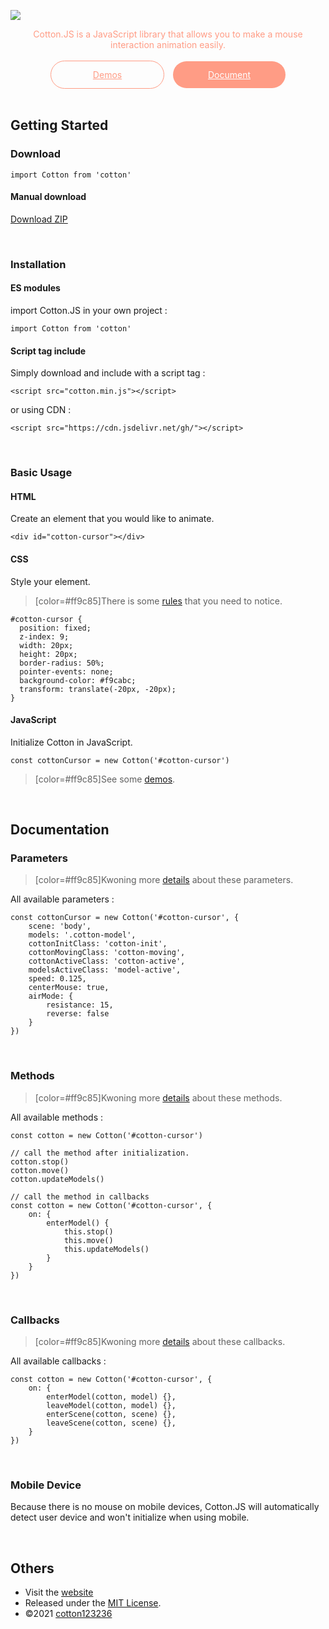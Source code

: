 ![](https://i.imgur.com/THPfqAc.png)
<br>
<center style="color: #ff9c85">Cotton.JS is a JavaScript library that allows you to make a mouse interaction animation easily.</center>
<br>
<center>
<a style="display: inline-block; border: 1px solid #ff9c85; text-align: center; color: #ff9c85; width: 140px; padding: 13px 20px; border-radius: 25px; margin-right: 10px" href="https://cotton123236.github.io/CottonJS/dist/index.html#demos">Demos</a>
<a style="display: inline-block; background-color: #ff9c85; text-align: center; color: #fff; width: 140px; padding: 13px 20px; border-radius: 25px" href="https://cotton123236.github.io/CottonJS/dist/index.html#documentation">Document</a>
</center>
<br>

## Getting Started

### Download

```
import Cotton from 'cotton'
```
#### Manual download
[Download ZIP](https://github.com/cotton123236/CottonJS/archive/refs/heads/main.zip)

<br>

### Installation

#### ES modules
import Cotton.JS in your own project :
```
import Cotton from 'cotton'
```
#### Script tag include
Simply download and include with a script tag :
```
<script src="cotton.min.js"></script>
```
or using CDN :
```
<script src="https://cdn.jsdelivr.net/gh/"></script>
```

<br>

### Basic Usage

#### HTML
Create an element that you would like to animate.
```
<div id="cotton-cursor"></div>
```
#### CSS
Style your element.
>[color=#ff9c85]There is some [rules](https://cotton123236.github.io/CottonJS/dist/index.html#usage) that you need to notice.
```
#cotton-cursor {
  position: fixed;
  z-index: 9;
  width: 20px;
  height: 20px;
  border-radius: 50%;
  pointer-events: none;
  background-color: #f9cabc;
  transform: translate(-20px, -20px);
}
```
#### JavaScript
Initialize Cotton in JavaScript.
```
const cottonCursor = new Cotton('#cotton-cursor')
```
>[color=#ff9c85]See some [demos](https://cotton123236.github.io/CottonJS/dist/index.html#demos).

<br>

## Documentation

### Parameters
>[color=#ff9c85]Kwoning more [details](https://cotton123236.github.io/CottonJS/dist/index.html#parameters) about these parameters.

All available parameters :
```
const cottonCursor = new Cotton('#cotton-cursor', {
    scene: 'body',
    models: '.cotton-model',
    cottonInitClass: 'cotton-init',
    cottonMovingClass: 'cotton-moving',
    cottonActiveClass: 'cotton-active',
    modelsActiveClass: 'model-active',
    speed: 0.125,
    centerMouse: true,
    airMode: {
        resistance: 15,
        reverse: false
    }
})
```

<br>

### Methods
>[color=#ff9c85]Kwoning more [details](https://cotton123236.github.io/CottonJS/dist/index.html#methods) about these methods.

All available methods :
```
const cotton = new Cotton('#cotton-cursor')

// call the method after initialization.
cotton.stop()
cotton.move()
cotton.updateModels()

// call the method in callbacks
const cotton = new Cotton('#cotton-cursor', {
    on: {
        enterModel() {
            this.stop()
            this.move()
            this.updateModels()
        }
    }
})
```

<br>

### Callbacks
>[color=#ff9c85]Kwoning more [details](https://cotton123236.github.io/CottonJS/dist/index.html#callbacks) about these callbacks.

All available callbacks :
```
const cotton = new Cotton('#cotton-cursor', {
    on: {
        enterModel(cotton, model) {},
        leaveModel(cotton, model) {},
        enterScene(cotton, scene) {},
        leaveScene(cotton, scene) {},
    }
})
```

<br>

### Mobile Device
Because there is no mouse on mobile devices, Cotton.JS will automatically detect user device and won't initialize when using mobile.

<br>

## Others

* Visit the [website](https://cotton123236.github.io/CottonJS/dist/index.html)
* Released under the [MIT License](https://github.com/cotton123236/CottonJS/blob/main/LICENSE).
* ©2021 [cotton123236](https://github.com/cotton123236)
